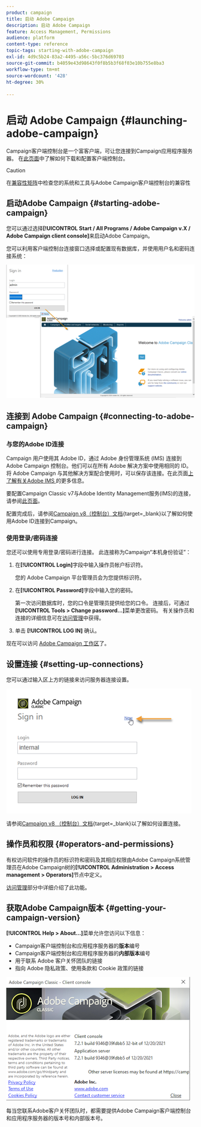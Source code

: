 ```yaml
---
product: campaign
title: 启动 Adobe Campaign
description: 启动 Adobe Campaign
feature: Access Management, Permissions
audience: platform
content-type: reference
topic-tags: starting-with-adobe-campaign
exl-id: 4d9c5b24-83a2-4495-a56c-5bc376d69703
source-git-commit: b4059e43d98643f0f8b5b3f68f03e10b755e8ba3
workflow-type: tm+mt
source-wordcount: '428'
ht-degree: 30%

---
```


# 启动 Adobe Campaign {#launching-adobe-campaign}

Campaign客户端控制台是一个富客户端，可让您连接到Campaign应用程序服务器。 在[此页面](../../installation/using/installing-the-client-console.md)中了解如何下载和配置客户端控制台。

>[!CAUTION]
>
>在[兼容性矩阵](../../rn/using/compatibility-matrix.md#ClientConsoleoperatingsystems)中检查您的系统和工具与Adobe Campaign客户端控制台的兼容性

## 启动Adobe Campaign {#starting-adobe-campaign}

您可以通过选择&#x200B;**[!UICONTROL Start / All Programs / Adobe Campaign v.X / Adobe Campaign client console]**&#x200B;来启动Adobe Campaign。

您可以利用客户端控制台连接窗口选择或配置现有数据库，并使用用户名和密码连接系统：

![](assets/acc-logon.png)

## 连接到 Adobe Campaign {#connecting-to-adobe-campaign}

### 与您的Adobe ID连接

Campaign 用户使用其 Adobe ID，通过 Adobe 身份管理系统 (IMS) 连接到 Adobe Campaign 控制台。他们可以在所有 Adobe 解决方案中使用相同的 ID。将 Adobe Campaign 与其他解决方案配合使用时，可以保存该连接。在此页面[上了解有关Adobe IMS &#x200B;](https://helpx.adobe.com/cn/enterprise/using/identity.html)的更多信息。

要配置Campaign Classic v7与Adobe Identity Management服务(IMS)的连接，请参阅[此页面](../../integrations/using/about-adobe-id.md)。

配置完成后，请参阅[Campaign v8（控制台）文档](https://experienceleague.adobe.com/en/docs/campaign/campaign-v8/new/connect){target=_blank}以了解如何使用Adobe ID连接到Campaign。


### 使用登录/密码连接

您还可以使用专用登录/密码进行连接。 此连接称为Campaign“本机身份验证”：

1. 在&#x200B;**[!UICONTROL Login]**&#x200B;字段中输入操作员帐户标识符。

   您的 Adobe Campaign 平台管理员会为您提供标识符。

1. 在&#x200B;**[!UICONTROL Password]**&#x200B;字段中输入您的密码。

   第一次访问数据库时，您的口令是管理员提供给您的口令。 连接后，可通过&#x200B;**[!UICONTROL Tools > Change password...]**&#x200B;菜单更改密码。 有关操作员和连接的详细信息可在[访问管理](../../platform/using/access-management.md)中获得。

1. 单击 **[!UICONTROL LOG IN]** 确认。

现在可以访问 [Adobe Campaign 工作区](../../platform/using/adobe-campaign-workspace.md)了。

## 设置连接 {#setting-up-connections}

您可以通过输入区上方的链接来访问服务器连接设置。

![](assets/s_ncs_user_connections_management.png)

请参阅[Campaign v8 （控制台）文档](https://experienceleague.adobe.com/en/docs/campaign/campaign-v8/new/connect#create-your-connection){target=_blank}以了解如何设置连接。

## 操作员和权限 {#operators-and-permissions}

有权访问软件的操作员的标识符和密码及其相应权限由Adobe Campaign系统管理员在Adobe Campaign树的&#x200B;**[!UICONTROL Administration > Access management > Operators]**&#x200B;节点中定义。

[访问管理](../../platform/using/access-management.md)部分中详细介绍了此功能。

## 获取Adobe Campaign版本 {#getting-your-campaign-version}

**[!UICONTROL Help > About...]**&#x200B;菜单允许您访问以下信息：

* Campaign客户端控制台和应用程序服务器的&#x200B;**版本**&#x200B;编号
* Campaign客户端控制台和应用程序服务器的&#x200B;**内部版本**&#x200B;编号
* 用于联系 Adobe 客户关怀团队的链接
* 指向 Adobe 隐私政策、使用条款和 Cookie 政策的链接

![](assets/about-acc.png)

每当您联系Adobe客户关怀团队时，都需要提供Adobe Campaign客户端控制台和应用程序服务器的版本号和内部版本号。

